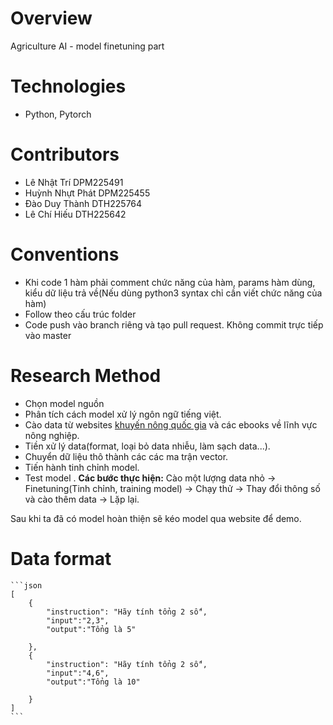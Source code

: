 
# Overview

Agriculture AI - model finetuning part

# Technologies

 - Python, Pytorch

# Contributors

- Lê Nhật Trí DPM225491
- Huỳnh Nhựt Phát DPM225455
- Đào Duy Thành DTH225764
- Lê Chí Hiếu DTH225642

# Conventions

- Khi code 1 hàm phải comment chức năng của hàm, params hàm dùng, kiểu dữ liệu trả về(Nếu dùng python3 syntax chỉ cần viết chức năng của hàm)
- Follow theo cấu trúc folder
- Code push vào branch riêng và tạo pull request. Không commit trực tiếp vào master

# Research Method

- Chọn model nguồn
- Phân tích cách model xử lý ngôn ngữ tiếng việt.
- Cào data từ websites [khuyến nông quốc gia](https://khuyennongvn.gov.vn/) và các ebooks về lĩnh vực nông nghiệp.
- Tiền xử lý data(format, loại bỏ data nhiễu, làm sạch data...).
- Chuyển dữ liệu thô thành các các ma trận vector.
- Tiến hành tinh chỉnh model.
- Test model .
**Các bước thực hiện:** Cào một lượng data nhỏ -> Finetuning(Tinh chỉnh, training model) -> Chạy thử -> Thay đổi thông số và cào thêm data -> Lặp lại.

Sau khi ta đã có model hoàn thiện sẽ kéo model qua website để demo.

# Data format

    ```json
    [
        {
            "instruction": "Hãy tính tổng 2 số",
            "input":"2,3",
            "output":"Tổng là 5"

        },
        {
            "instruction": "Hãy tính tổng 2 số",
            "input":"4,6",
            "output":"Tổng là 10"
            
        }
    ]
    ```

